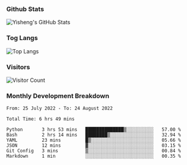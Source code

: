 ### Github Stats
![Yisheng's GitHub Stats](https://github-readme-stats.vercel.app/api?username=gongyisheng&count_private=true&show_icons=true)
### Tog Langs
![Top Langs](https://github-readme-stats.vercel.app/api/top-langs/?username=gongyisheng&layout=compact)
### Visitors
![Visitor Count](https://profile-counter.glitch.me/gongyisheng/count.svg)
### Monthly Development Breakdown
<!--START_SECTION:waka-->

```text
From: 25 July 2022 - To: 24 August 2022

Total Time: 6 hrs 49 mins

Python       3 hrs 53 mins   ██████████████▒░░░░░░░░░░   57.00 %
Bash         2 hrs 14 mins   ████████▒░░░░░░░░░░░░░░░░   32.94 %
YAML         23 mins         █▒░░░░░░░░░░░░░░░░░░░░░░░   05.66 %
JSON         12 mins         ▓░░░░░░░░░░░░░░░░░░░░░░░░   03.15 %
Git Config   3 mins          ▒░░░░░░░░░░░░░░░░░░░░░░░░   00.84 %
Markdown     1 min           ░░░░░░░░░░░░░░░░░░░░░░░░░   00.35 %
```

<!--END_SECTION:waka-->
